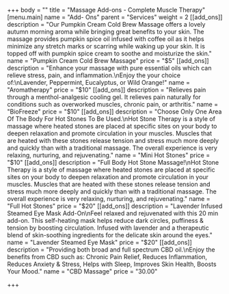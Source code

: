 +++
body = ""
title = "Massage Add-ons - Complete Muscle Therapy"
[menu.main]
name = "Add- Ons"
parent = "Services"
weight = 2
[[add_ons]]
description = "Our Pumpkin Cream Cold Brew Massage offers a lovely autumn morning aroma while bringing great benefits to your skin. The massage provides pumpkin spice oil infused with coffee oil as it helps minimize any stretch marks or scarring while waking up your skin. It is topped off with pumpkin spice cream to soothe and moisturize the skin."
name = "Pumpkin Cream Cold Brew Massage"
price = "$5"
[[add_ons]]
description = "Enhance your massage with pure essential oils which can relieve stress, pain, and inflammation.\nEnjoy the your choice of:\nLavender, Peppermint, Eucalyptus, or Wild Orange!"
name = "Aromatherapy"
price = "$10"
[[add_ons]]
description = "Relieves pain through a menthol-analgesic cooling gel. It relieves pain naturally for conditions such as overworked muscles, chronic pain, or arthritis."
name = "BioFreeze"
price = "$10"
[[add_ons]]
description = "Choose Only One Area Of The Body For Hot Stones To Be Used.\nHot Stone Therapy is a style of massage where heated stones are placed at specific sites on your body to deepen relaxation and promote circulation in your muscles. Muscles that are heated with these stones release tension and stress much more deeply and quickly than with a traditional massage. The overall experience is very relaxing, nurturing, and rejuvenating."
name = "Mini Hot Stones"
price = "$10"
[[add_ons]]
description = "Full Body Hot Stone Massage!\nHot Stone Therapy is a style of massage where heated stones are placed at specific sites on your body to deepen relaxation and promote circulation in your muscles. Muscles that are heated with these stones release tension and stress much more deeply and quickly than with a traditional massage. The overall experience is very relaxing, nurturing, and rejuvenating."
name = "Full Hot Stones"
price = "$20"
[[add_ons]]
description = "Lavender Infused Steamed Eye Mask Add-On\nFeel relaxed and rejuvenated with this 20 min add-on. This self-heating mask helps reduce dark circles, puffiness & tension by boosting circulation. Infused with lavender and a therapeutic blend of skin-soothing ingredients for the delicate skin around the eyes."
name = "Lavender Steamed Eye Mask"
price = "$20"
[[add_ons]]
description = "Providing both broad and full spectrum CBD oil.\nEnjoy the benefits from CBD such as: Chronic Pain Relief, Reduces Inflammation, Reduces Anxiety & Stress, Helps with Sleep, Improves Skin Health, Boosts Your Mood."
name = "CBD Massage"
price = "30.00"

+++
